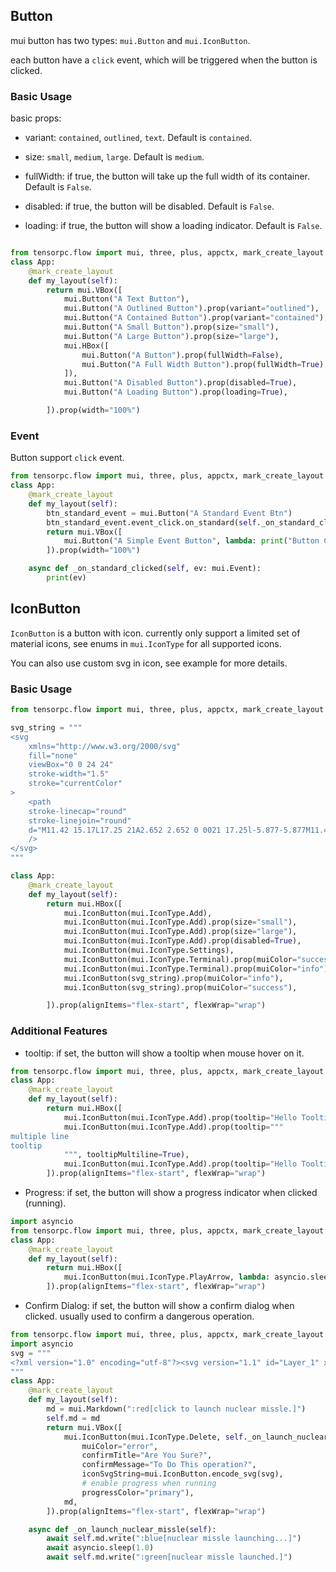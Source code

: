 ## Button 

mui button has two types: ```mui.Button``` and ```mui.IconButton```. 

each button have a ```click``` event, which will be triggered when the button is clicked.

### Basic Usage

basic props: 

* variant: ```contained```, ```outlined```, ```text```. Default is ```contained```.

* size: ```small```, ```medium```, ```large```. Default is ```medium```.

* fullWidth: if true, the button will take up the full width of its container. Default is ```False```.

* disabled: if true, the button will be disabled. Default is ```False```.

* loading: if true, the button will show a loading indicator. Default is ```False```.

```Python

from tensorpc.flow import mui, three, plus, appctx, mark_create_layout
class App:
    @mark_create_layout
    def my_layout(self):
        return mui.VBox([
            mui.Button("A Text Button"),
            mui.Button("A Outlined Button").prop(variant="outlined"),
            mui.Button("A Contained Button").prop(variant="contained"),
            mui.Button("A Small Button").prop(size="small"),
            mui.Button("A Large Button").prop(size="large"),
            mui.HBox([
                mui.Button("A Button").prop(fullWidth=False),
                mui.Button("A Full Width Button").prop(fullWidth=True),
            ]),
            mui.Button("A Disabled Button").prop(disabled=True),
            mui.Button("A Loading Button").prop(loading=True),

        ]).prop(width="100%")
```

### Event

Button support ```click``` event. 

```Python
from tensorpc.flow import mui, three, plus, appctx, mark_create_layout
class App:
    @mark_create_layout
    def my_layout(self):
        btn_standard_event = mui.Button("A Standard Event Btn")
        btn_standard_event.event_click.on_standard(self._on_standard_clicked)
        return mui.VBox([
            mui.Button("A Simple Event Button", lambda: print("Button Clicked")),
        ]).prop(width="100%")

    async def _on_standard_clicked(self, ev: mui.Event):
        print(ev)

```

## IconButton 

```IconButton``` is a button with icon. currently only support a limited set of material icons, see enums in ```mui.IconType``` for all supported icons.

You can also use custom svg in icon, see example for more details.

### Basic Usage

```Python
from tensorpc.flow import mui, three, plus, appctx, mark_create_layout

svg_string = """
<svg
    xmlns="http://www.w3.org/2000/svg"
    fill="none"
    viewBox="0 0 24 24"
    stroke-width="1.5"
    stroke="currentColor"
>
    <path
    stroke-linecap="round"
    stroke-linejoin="round"
    d="M11.42 15.17L17.25 21A2.652 2.652 0 0021 17.25l-5.877-5.877M11.42 15.17l2.496-3.03c.317-.384.74-.626 1.208-.766M11.42 15.17l-4.655 5.653a2.548 2.548 0 11-3.586-3.586l6.837-5.63m5.108-.233c.55-.164 1.163-.188 1.743-.14a4.5 4.5 0 004.486-6.336l-3.276 3.277a3.004 3.004 0 01-2.25-2.25l3.276-3.276a4.5 4.5 0 00-6.336 4.486c.091 1.076-.071 2.264-.904 2.95l-.102.085m-1.745 1.437L5.909 7.5H4.5L2.25 3.75l1.5-1.5L7.5 4.5v1.409l4.26 4.26m-1.745 1.437l1.745-1.437m6.615 8.206L15.75 15.75M4.867 19.125h.008v.008h-.008v-.008z"
    />
</svg>
"""

class App:
    @mark_create_layout
    def my_layout(self):
        return mui.HBox([
            mui.IconButton(mui.IconType.Add),
            mui.IconButton(mui.IconType.Add).prop(size="small"),
            mui.IconButton(mui.IconType.Add).prop(size="large"),
            mui.IconButton(mui.IconType.Add).prop(disabled=True),
            mui.IconButton(mui.IconType.Settings),
            mui.IconButton(mui.IconType.Terminal).prop(muiColor="success"),
            mui.IconButton(mui.IconType.Terminal).prop(muiColor="info"),
            mui.IconButton(svg_string).prop(muiColor="info"),
            mui.IconButton(svg_string).prop(muiColor="success"),

        ]).prop(alignItems="flex-start", flexWrap="wrap")
```

### Additional Features

* tooltip: if set, the button will show a tooltip when mouse hover on it.

```Python
from tensorpc.flow import mui, three, plus, appctx, mark_create_layout
class App:
    @mark_create_layout
    def my_layout(self):
        return mui.HBox([
            mui.IconButton(mui.IconType.Add).prop(tooltip="Hello Tooltip!!!"),
            mui.IconButton(mui.IconType.Add).prop(tooltip="""
multiple line
tooltip
            """, tooltipMultiline=True),
            mui.IconButton(mui.IconType.Add).prop(tooltip="Hello Tooltip Right !!!", tooltipPlacement="right"),
        ]).prop(alignItems="flex-start", flexWrap="wrap")
```

* Progress: if set, the button will show a progress indicator when clicked (running).

```Python
import asyncio
from tensorpc.flow import mui, three, plus, appctx, mark_create_layout
class App:
    @mark_create_layout
    def my_layout(self):
        return mui.HBox([
            mui.IconButton(mui.IconType.PlayArrow, lambda: asyncio.sleep(1)).prop(progressColor="primary")
        ]).prop(alignItems="flex-start", flexWrap="wrap")
```

* Confirm Dialog: if set, the button will show a confirm dialog when clicked. usually used to confirm a dangerous operation.

```Python
from tensorpc.flow import mui, three, plus, appctx, mark_create_layout
import asyncio
svg = """
<?xml version="1.0" encoding="utf-8"?><svg version="1.1" id="Layer_1" xmlns="http://www.w3.org/2000/svg" xmlns:xlink="http://www.w3.org/1999/xlink" x="0px" y="0px" viewBox="0 0 122.88 122.88" style="enable-background:new 0 0 122.88 122.88" xml:space="preserve"><style type="text/css">.st0{fill-rule:evenodd;clip-rule:evenodd;}</style><g><path class="st0" d="M86.71,104.87c-16.58,8.49-33.27,8.72-50.08-0.02L54.62,74.2c4.09,2.43,8.89,2.45,14.39,0.01L86.71,104.87 L86.71,104.87z M61.44,0c16.97,0,32.33,6.88,43.44,18c11.12,11.12,18,26.48,18,43.44c0,16.97-6.88,32.33-18,43.44 c-11.12,11.12-26.48,18-43.44,18S29.11,116,18,104.88C6.88,93.77,0,78.41,0,61.44C0,44.47,6.88,29.11,18,18 C29.11,6.88,44.47,0,61.44,0L61.44,0z M101.53,21.35C91.27,11.09,77.1,4.74,61.44,4.74c-15.66,0-29.83,6.35-40.09,16.61 C11.09,31.61,4.74,45.78,4.74,61.44c0,15.66,6.35,29.83,16.61,40.09c10.26,10.26,24.43,16.61,40.09,16.61 c15.66,0,29.83-6.35,40.09-16.61c10.26-10.26,16.61-24.43,16.61-40.09C118.14,45.78,111.79,31.61,101.53,21.35L101.53,21.35z M86.45,17.73c15.64,10.11,24.19,24.45,25.02,43.38l-35.55-0.25c0.06-4.76-2.32-8.92-7.18-12.46L86.45,17.73L86.45,17.73z M61.5,52.41c5.33,0,9.65,4.32,9.65,9.65c0,5.33-4.32,9.65-9.65,9.65c-5.33,0-9.65-4.32-9.65-9.65 C51.85,56.73,56.17,52.41,61.5,52.41L61.5,52.41z M11.53,61.33c0.93-18.6,9.08-33.17,25.06-43.36l17.56,30.91 c-4.15,2.33-6.56,6.47-7.2,12.45H11.53L11.53,61.33z"/></g></svg>
"""
class App:
    @mark_create_layout
    def my_layout(self):
        md = mui.Markdown(":red[click to launch nuclear missle.]")
        self.md = md
        return mui.VBox([
            mui.IconButton(mui.IconType.Delete, self._on_launch_nuclear_missle).prop(
                muiColor="error", 
                confirmTitle="Are You Sure?", 
                confirmMessage="To Do This operation?",
                iconSvgString=mui.IconButton.encode_svg(svg),
                # enable progress when running
                progressColor="primary"),
            md,
        ]).prop(alignItems="flex-start", flexWrap="wrap")

    async def _on_launch_nuclear_missle(self):
        await self.md.write(":blue[nuclear missle launching...]")
        await asyncio.sleep(1.0)
        await self.md.write(":green[nuclear missle launched.]")
```
